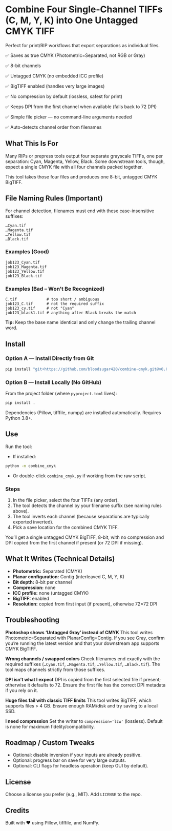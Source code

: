 # Combine Four Single-Channel TIFFs (C, M, Y, K) into One Untagged CMYK TIFF

Perfect for print/RIP workflows that export separations as individual files.

✅ Saves as true CMYK (Photometric=Separated, not RGB or Gray)

✅ 8-bit channels

✅ Untagged CMYK (no embedded ICC profile)

✅ BigTIFF enabled (handles very large images)

✅ No compression by default (lossless, safest for print)

✅ Keeps DPI from the first channel when available (falls back to 72 DPI)

✅ Simple file picker — no command-line arguments needed

✅ Auto-detects channel order from filenames

## What This Is For

Many RIPs or prepress tools output four separate grayscale TIFFs, one per separation: Cyan, Magenta, Yellow, Black. Some downstream tools, though, expect a single CMYK file with all four channels packed together.

This tool takes those four files and produces one 8-bit, untagged CMYK BigTIFF.

## File Naming Rules (Important)

For channel detection, filenames must end with these case-insensitive suffixes:

```
…Cyan.tif
…Magenta.tif
…Yellow.tif
…Black.tif
```

### Examples (Good)

```
job123_Cyan.tif
job123_Magenta.tif
job123_Yellow.tif
job123_Black.tif
```

### Examples (Bad – Won’t Be Recognized)

```
C.tif             # too short / ambiguous
job123_C.tif      # not the required suffix
job123_cy.tif     # not "Cyan"
job123_black1.tif # anything after Black breaks the match
```

**Tip:** Keep the base name identical and only change the trailing channel word.

## Install

### Option A — Install Directly from Git

```bash
pip install "git+https://github.com/bloodsugar420/combine-cmyk.git@v0.0.5"
```

### Option B — Install Locally (No GitHub)

From the project folder (where `pyproject.toml` lives):

```bash
pip install .
```

Dependencies (Pillow, tifffile, numpy) are installed automatically. Requires Python 3.8+.

## Use

Run the tool:

* If installed:

```bash
python -m combine_cmyk
```

* Or double-click `combine_cmyk.py` if working from the raw script.

### Steps

1. In the file picker, select the four TIFFs (any order).
2. The tool detects the channel by your filename suffix (see naming rules above).
3. The tool inverts each channel (because separations are typically exported inverted).
4. Pick a save location for the combined CMYK TIFF.

You’ll get a single untagged CMYK BigTIFF, 8-bit, with no compression and DPI copied from the first channel if present (or 72 DPI if missing).

## What It Writes (Technical Details)

* **Photometric:** Separated (CMYK)
* **Planar configuration:** Contig (interleaved C, M, Y, K)
* **Bit depth:** 8-bit per channel
* **Compression:** none
* **ICC profile:** none (untagged CMYK)
* **BigTIFF:** enabled
* **Resolution:** copied from first input (if present), otherwise 72×72 DPI

## Troubleshooting

**Photoshop shows ‘Untagged Gray’ instead of CMYK**
This tool writes Photometric=Separated with PlanarConfig=Contig. If you see Gray, confirm you’re running the latest version and that your downstream app supports CMYK BigTIFF.

**Wrong channels / swapped colors**
Check filenames end exactly with the required suffixes (`…Cyan.tif`, `…Magenta.tif`, `…Yellow.tif`, `…Black.tif`). The tool maps channels strictly from those suffixes.

**DPI isn’t what I expect**
DPI is copied from the first selected file if present; otherwise it defaults to 72. Ensure the first file has the correct DPI metadata if you rely on it.

**Huge files fail with classic TIFF limits**
This tool writes BigTIFF, which supports files > 4 GB. Ensure enough RAM/disk and try saving to a local SSD.

**I need compression**
Set the writer to `compression='lzw'` (lossless). Default is none for maximum fidelity/compatibility.

## Roadmap / Custom Tweaks

* Optional: disable inversion if your inputs are already positive.
* Optional: progress bar on save for very large outputs.
* Optional: CLI flags for headless operation (keep GUI by default).

## License

Choose a license you prefer (e.g., MIT). Add `LICENSE` to the repo.

## Credits

Built with ❤️ using Pillow, tifffile, and NumPy.
